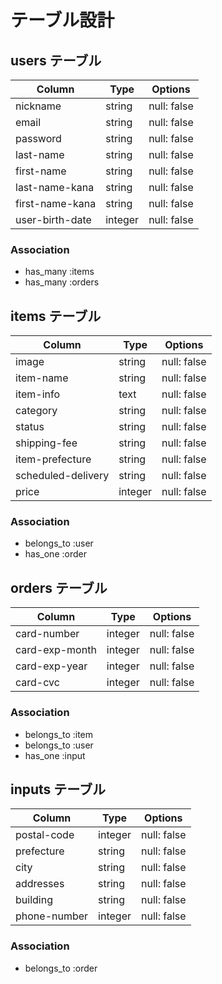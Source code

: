 # テーブル設計

## users テーブル

| Column          | Type    | Options     |
| --------------- | ------- | ----------- |
| nickname        | string  | null: false |
| email           | string  | null: false |
| password        | string  | null: false |
| last-name       | string  | null: false |
| first-name      | string  | null: false |
| last-name-kana  | string  | null: false |
| first-name-kana | string  | null: false |
| user-birth-date | integer | null: false |

### Association

- has_many :items
- has_many :orders

## items テーブル

| Column             | Type    | Options     |
| ------------------ | ------- | ----------- |
| image              | string  | null: false |
| item-name          | string  | null: false |
| item-info          | text    | null: false |
| category           | string  | null: false |
| status             | string  | null: false |
| shipping-fee       | string  | null: false |
| item-prefecture    | string  | null: false |
| scheduled-delivery | string  | null: false |
| price              | integer | null: false |

### Association

- belongs_to :user
- has_one    :order

## orders テーブル

| Column         | Type       | Options     |
| -------------- | ---------- | ----------- |
| card-number    | integer    | null: false |
| card-exp-month | integer    | null: false |
| card-exp-year  | integer    | null: false |
| card-cvc       | integer    | null: false |

### Association

- belongs_to :item
- belongs_to :user
- has_one    :input

## inputs テーブル

| Column       | Type    | Options     |
| ------------ | ------- | ----------- |
| postal-code  | integer | null: false |
| prefecture   | string  | null: false |
| city         | string  | null: false |
| addresses    | string  | null: false |
| building     | string  | null: false |
| phone-number | integer | null: false |

### Association

- belongs_to :order